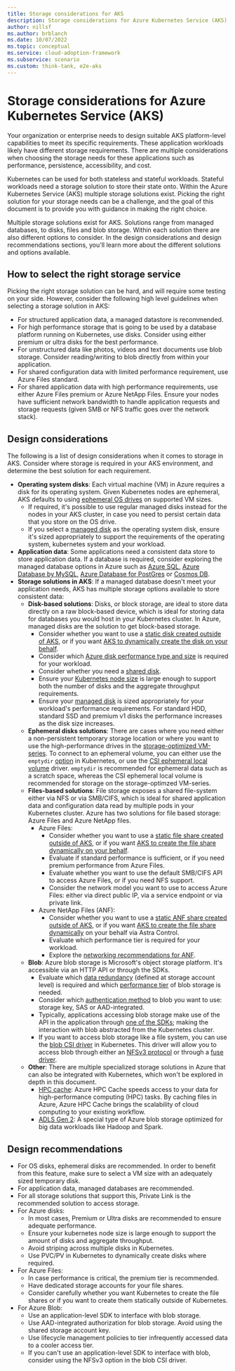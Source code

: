 ```yaml
---
title: Storage considerations for AKS
description: Storage considerations for Azure Kubernetes Service (AKS)
author: nillsf
ms.author: brblanch
ms.date: 10/07/2022
ms.topic: conceptual
ms.service: cloud-adoption-framework
ms.subservice: scenario
ms.custom: think-tank, e2e-aks
---
```


# Storage considerations for Azure Kubernetes Service (AKS)

Your organization or enterprise needs to design suitable AKS platform-level capabilities to meet its specific requirements. These application workloads likely have different storage requirements. There are multiple considerations when choosing the storage needs for these applications such as performance, persistence, accessibility, and cost.

Kubernetes can be used for both stateless and stateful workloads. Stateful workloads need a storage solution to store their state onto. Within the Azure Kubernetes Service (AKS) multiple storage solutions exist. Picking the right solution for your storage needs can be a challenge, and the goal of this document is to provide you with guidance in making the right choice.

Multiple storage solutions exist for AKS. Solutions range from managed databases, to disks, files and blob storage. Within each solution there are also different options to consider. In the design considerations and design recommendations sections, you'll learn more about the different solutions and options available.

## How to select the right storage service

Picking the right storage solution can be hard, and will require some testing on your side. However, consider the following high level guidelines when selecting a storage solution in AKS:

- For structured application data, a managed datastore is recommended.
- For high performance storage that is going to be used by a database platform running on Kubernetes, use disks. Consider using either premium or ultra disks for the best performance.
- For unstructured data like photos, videos and text documents use blob storage. Consider reading/writing to blob directly from within your application.
- For shared configuration data with limited performance requirement, use Azure Files standard.
- For shared application data with high performance requirements, use either Azure Files premium or Azure NetApp Files. Ensure your nodes have sufficient network bandwidth to handle application requests and storage requests (given SMB or NFS traffic goes over the network stack).

## Design considerations

The following is a list of design considerations when it comes to storage in AKS. Consider where storage is required in your AKS environment, and determine the best solution for each requirement.

- **Operating system disks**: Each virtual machine (VM) in Azure requires a disk for its operating system. Given Kubernetes nodes are ephemeral, AKS defaults to using [ephemeral OS drives](/azure/aks/cluster-configuration#ephemeral-os) on supported VM sizes.
  - If required, it's possible to use regular managed disks instead for the nodes in your AKS cluster, in case you need to persist certain data that you store on the OS drive.
  - If you select a [managed disk](/azure/virtual-machines/disks-types) as the operating system disk, ensure it's sized appropriately to support the requirements of the operating system, kubernetes system and your workload.
- **Application data**: Some applications need a consistent data store to store application data. If a database is required, consider exploring the managed database options in Azure such as [Azure SQL](https://azure.microsoft.com/en-us/products/azure-sql/), [Azure Database by MySQL](https://azure.microsoft.com/en-us/services/mysql/), [Azure Database for PostGres](https://azure.microsoft.com/en-us/services/postgresql/) or [Cosmos DB](https://azure.microsoft.com/en-us/services/cosmos-db/).
- **Storage solutions in AKS**: If a managed database doesn't meet your application needs, AKS has multiple storage options available to store consistent data:
  - **Disk-based solutions**: Disks, or block storage, are ideal to store data directly on a raw block-based device, which is ideal for storing data for databases you would host in your Kubernetes cluster. In Azure, managed disks are the solution to get block-based storage.
    - Consider whether you want to use a [static disk created outside of AKS](/azure/aks/azure-disk-volume), or if you want [AKS to dynamically create the disk on your behalf](/azure/aks/azure-disks-dynamic-pv).
    - Consider which [Azure disk performance type and size](/azure/virtual-machines/disks-scalability-targets) is required for your workload.
    - Consider whether you need a [shared disk](/azure/virtual-machines/disks-shared-enable).
    - Ensure your [Kubernetes node size](/azure/virtual-machines/sizes) is large enough to support both the number of disks and the aggregate throughput requirements.
    - Ensure your [managed disk](/azure/virtual-machines/disks-types) is sized appropriately for your workload's performance requirements. For standard HDD, standard SSD and premium v1 disks the performance increases as the disk size increases.
  - **Ephemeral disks solutions**: There are cases where you need either a non-persistent temporary storage location or where you want to use the high-performance drives in the [storage-optimized VM-series](/azure/virtual-machines/sizes-storage). To connect to an ephemeral volume, you can either use the `emptydir` [option](https://kubernetes.io/docs/concepts/storage/volumes/#emptydir) in Kubernetes, or use the [CSI ephemeral local volume](https://kubernetes.io/docs/concepts/storage/ephemeral-volumes/#csi-ephemeral-volumes) driver. `emptydir` is recommended for ephemeral data such as a scratch space, whereas the CSI ephemeral local volume is recommended for storage on the storage-optimzed VM-series.
  - **Files-based solutions**: File storage exposes a shared file-system either via NFS or via SMB/CIFS, which is ideal for shared application data and configuration data read by multiple pods in your Kubernetes cluster. Azure has two solutions for file based storage: Azure Files and Azure NetApp files.
    - Azure Files:
      - Consider whether you want to use a [static file share created outside of AKS](/azure/aks/azure-files-volume), or if you want [AKS to create the file share dynamically on your behalf](/azure/aks/azure-files-dynamic-pv).
      - Evaluate if standard performance is sufficient, or if you need premium performance from Azure Files.
      - Evaluate whether you want to use the default SMB/CIFS API to access Azure Files, or if you need NFS support.
      - Consider the network model you want to use to access Azure Files: either via direct public IP, via a service endpoint or via private link.
    - Azure NetApp Files (ANF):
      - Consider whether you want to use a [static ANF share created outside of AKS](/azure/aks/azure-netapp-files#provision-azure-netapp-files-volumes-statically), or if you want [AKS to create the file share dynamically](/azure/aks/azure-netapp-files#provision-azure-netapp-files-volumes-dynamically) on your behalf via Astra Control.
      - Evaluate which performance tier is required for your workload.
      - Explore the [networking recommendations for ANF](/azure/azure-netapp-files/azure-netapp-files-network-topologies).
  - **Blob**: Azure blob storage is Microsoft's object storage platform. It's accessible via an HTTP API or through the SDKs.
    - Evaluate which [data redundancy](/azure/storage/common/storage-redundancy) (defined at storage account level) is required and which [performance tier](/azure/storage/blobs/access-tiers-overview) of blob storage is needed.
    - Consider which [authentication method](/azure/storage/common/authorize-data-access) to blob you want to use: storage key, SAS or AAD-integrated.
    - Typically, applications accessing blob storage make use of the API in the application through [one of the SDKs](/azure/storage/blobs/storage-blobs-introduction); making the interaction with blob abstracted from the Kubernetes cluster.
    - If you want to access blob storage like a file system, you can use the [blob CSI driver](https://github.com/kubernetes-sigs/blob-csi-driver) in Kubernetes. This driver will allow you to access blob through either an [NFSv3 protocol](/azure/storage/blobs/network-file-system-protocol-support) or through a [fuse driver](https://github.com/Azure/azure-storage-fuse).
  - **Other**: There are multiple specialized storage solutions in Azure that can also be integrated with Kubernetes, which won't be explored in depth in this document.
    - [HPC cache](/azure/aks/azure-hpc-cache): Azure HPC Cache speeds access to your data for high-performance computing (HPC) tasks. By caching files in Azure, Azure HPC Cache brings the scalability of cloud computing to your existing workflow.
    - [ADLS Gen 2](/azure/storage/blobs/data-lake-storage-introduction): A special type of Azure blob storage optimized for big data workloads like Hadoop and Spark.

## Design recommendations

- For OS disks, ephemeral disks are recommended. In order to benefit from this feature, make sure to select a VM size with an adequately sized temporary disk.
- For application data, managed databases are recommended.
- For all storage solutions that support this, Private Link is the recommended solution to access storage.
- For Azure disks:
  - In most cases, Premium or Ultra disks are recommended to ensure adequate performance.
  - Ensure your kubernetes node size is large enough to support the amount of disks and aggregate throughput.
  - Avoid striping across multiple disks in Kubernetes.
  - Use PVC/PV in Kubernetes to dynamically create disks where required.
- For Azure Files:
  - In case performance is critical, the premium tier is recommended.
  - Have dedicated storage accounts for your file shares.
  - Consider carefully whether you want Kubernetes to create the file shares or if you want to create them statically outside of Kubernetes.
- For Azure Blob:
  - Use an application-level SDK to interface with blob storage.
  - Use AAD-integrated authorization for blob storage. Avoid using the shared storage account key.
  - Use lifecycle management policies to tier infrequently accessed data to a cooler access tier.
  - If you can't use an application-level SDK to interface with blob, consider using the NFSv3 option in the blob CSI driver.
